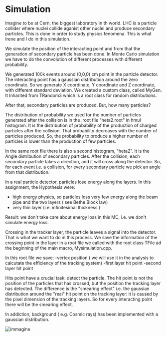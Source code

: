 # Simulation

Imagine to be at Cern, the biggest laboratory in th world. LHC is a particle collider where nuclei collide aganist other nuclei and produce secondary particles. This is done in order to study physics fenomena. This is what Irene and I do in this simulation.

We simulate the position of the interacting point and from that the generation of secondary particle has been done. In Monte Carlo simulation we have to do the convolution of different processes with different probability.

We generated 100k events around (0,0,0) cm point in the particle detector. The interacting point has a gaussian distribution around the zero coordinate. So we generate X coordinate, Y coordinate and Z coordinate, with different standard deviation. We created a custom class, called MyGen. It Inharited from TRandom3 which is a root class for random distributions.

After that, secondary particles are produced. But, how many particles?

The distribution of probability we used for the number of particles generated after the collision is in the .root file "heta2.root" in hmul histogram. It is the distribution of probability of the production of charged particles after the collision. That probability decreases with the number of particles produced. So, the probability to produce a higher number of particles is lower than the production of few particles.

In the same root file there is also a second histogram, "heta2". It is the Angle distribution of secondary particles. After the collision, each secondary particle takes a direction, and it will cross along the detector. So, for each event i.e. a collision, for every secondary particle we pick an angle from that distribution.

In a real particle detector, particles lose energy along the layers. In this assignment, the Hypothesis were:
- high energy physics, so particles loss very few energy along the beam pipe and the two layers ( see Bethe Block law) 
- very thin layer (i.e. infinitesimal thickness )
  
Result: we don't take care about energy loss in this MC, i.e. we don't simulate energy loss.

Crossing in the tracker layer, the particle leaves a signal into the detector. That is what we want to do in this process. We save the information of the crossing point in the layer in a root file we called with the root class TFile ad the beginning of the main macro, Mysimulation.cpp.

In this root file we save: -vertex position ( we will use it in the analysis to calcutate the efficiency of the tracking system) -first layer hit point -second layer hit point

Hits point have a crucial task: detect the particle. The hit point is not the position of the particles that has crossed, but the position the tracking layer has detected. The difference is the "smearing effect" i.e. the gaussian distribution around the "real" hit point on the tracking layer: it is caused by the pixel dimension of the tracking layers. So for every interacting point there will be the smearing effect.

In addiction, background ( e.g. Cosmic rays) has been implemented with a gaussian distribution.

![immagine](https://github.com/user-attachments/assets/f9d41310-c733-452e-bf22-5c780370621e)

